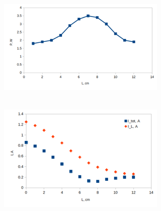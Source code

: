 ![Мощност като функция на дължината на вкарания ферит](p_vs_l_posl.png)

&nbsp;

&nbsp;
![Токове като функция на дължината на вкарания ферит](is_vs_l_parr.png)


&nbsp;

&nbsp;
